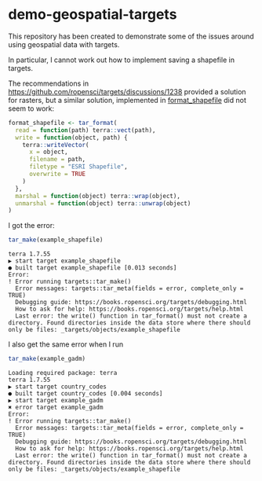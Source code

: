 
# demo-geospatial-targets

<!-- badges: start -->
<!-- badges: end -->

This repository has been created to demonstrate some of the issues around
using geospatial data with targets.

In particular, I cannot work out how to implement saving a shapefile in targets.

The recommendations in https://github.com/ropensci/targets/discussions/1238
provided a solution for rasters, but a similar solution, implemented in [format_shapefile]("R/format_shapefile.R") did not seem to work:

```r
format_shapefile <- tar_format(
  read = function(path) terra::vect(path),
  write = function(object, path) {
    terra::writeVector(
      x = object,
      filename = path,
      filetype = "ESRI Shapefile",
      overwrite = TRUE
    )
  },
  marshal = function(object) terra::wrap(object),
  unmarshal = function(object) terra::unwrap(object)
)
```

I got the error:

```r
tar_make(example_shapefile)
```

```
terra 1.7.55
▶ start target example_shapefile
● built target example_shapefile [0.013 seconds]
Error:
! Error running targets::tar_make()
  Error messages: targets::tar_meta(fields = error, complete_only = TRUE)
  Debugging guide: https://books.ropensci.org/targets/debugging.html
  How to ask for help: https://books.ropensci.org/targets/help.html
  Last error: the write() function in tar_format() must not create a directory. Found directories inside the data store where there should only be files: _targets/objects/example_shapefile
```

I also get the same error when I run 

```r
tar_make(example_gadm)
```

```
Loading required package: terra
terra 1.7.55
▶ start target country_codes
● built target country_codes [0.004 seconds]
▶ start target example_gadm
✖ error target example_gadm
Error:
! Error running targets::tar_make()
  Error messages: targets::tar_meta(fields = error, complete_only = TRUE)
  Debugging guide: https://books.ropensci.org/targets/debugging.html
  How to ask for help: https://books.ropensci.org/targets/help.html
  Last error: the write() function in tar_format() must not create a directory. Found directories inside the data store where there should only be files: _targets/objects/example_shapefile
```

